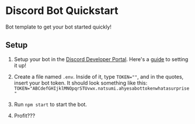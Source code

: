 # Discord Bot Quickstart

Bot template to get your bot started quickly!

## Setup

1. Setup your bot in the [Discord Developer Portal](https://discordapp.com/developers/applications). Here's a [guide](https://discordpy.readthedocs.io/en/latest/discord.html) to setting it up!

2. Create a file named `.env`. Inside of it, type `TOKEN=""`, and in the quotes, insert your bot token. It should look something like this:
`TOKEN="ABCdefGHIjklMNOpqrSTUvwx.natsumi.ahyesabottokenwhatasurprise"`

3. Run `npm start` to start the bot.

4. Profit???
